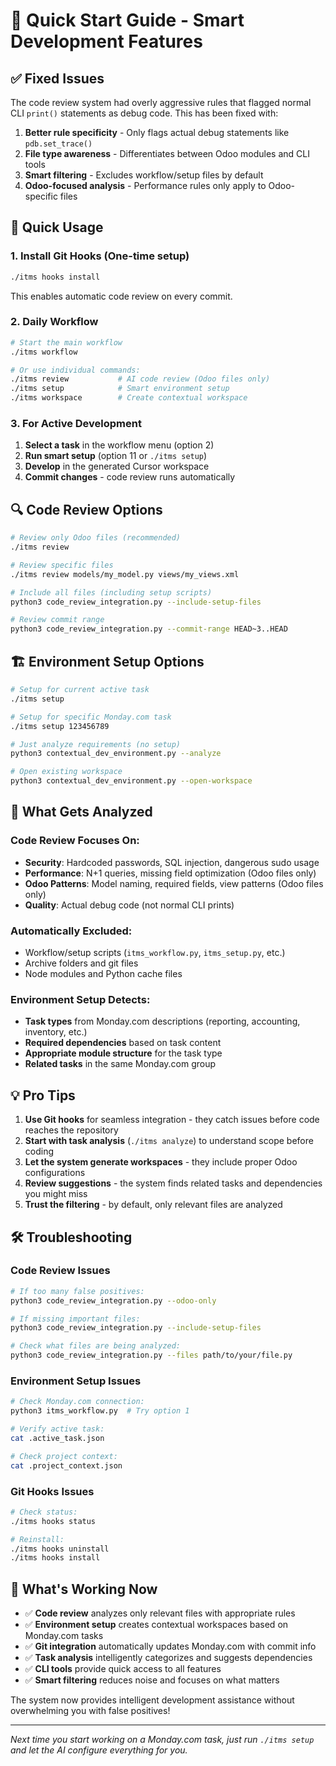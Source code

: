 # 🚀 Quick Start Guide - Smart Development Features

## ✅ Fixed Issues

The code review system had overly aggressive rules that flagged normal CLI `print()` statements as debug code. This has been fixed with:

1. **Better rule specificity** - Only flags actual debug statements like `pdb.set_trace()`
2. **File type awareness** - Differentiates between Odoo modules and CLI tools
3. **Smart filtering** - Excludes workflow/setup files by default
4. **Odoo-focused analysis** - Performance rules only apply to Odoo-specific files

## 🎯 Quick Usage

### 1. Install Git Hooks (One-time setup)
```bash
./itms hooks install
```
This enables automatic code review on every commit.

### 2. Daily Workflow
```bash
# Start the main workflow
./itms workflow

# Or use individual commands:
./itms review           # AI code review (Odoo files only)
./itms setup            # Smart environment setup  
./itms workspace        # Create contextual workspace
```

### 3. For Active Development

1. **Select a task** in the workflow menu (option 2)
2. **Run smart setup** (option 11 or `./itms setup`)
3. **Develop** in the generated Cursor workspace
4. **Commit changes** - code review runs automatically

## 🔍 Code Review Options

```bash
# Review only Odoo files (recommended)
./itms review

# Review specific files
./itms review models/my_model.py views/my_views.xml

# Include all files (including setup scripts)
python3 code_review_integration.py --include-setup-files

# Review commit range
python3 code_review_integration.py --commit-range HEAD~3..HEAD
```

## 🏗️ Environment Setup Options

```bash
# Setup for current active task
./itms setup

# Setup for specific Monday.com task
./itms setup 123456789

# Just analyze requirements (no setup)
python3 contextual_dev_environment.py --analyze

# Open existing workspace
python3 contextual_dev_environment.py --open-workspace
```

## 🎯 What Gets Analyzed

### Code Review Focuses On:
- **Security**: Hardcoded passwords, SQL injection, dangerous sudo usage
- **Performance**: N+1 queries, missing field optimization (Odoo files only)
- **Odoo Patterns**: Model naming, required fields, view patterns (Odoo files only)
- **Quality**: Actual debug code (not normal CLI prints)

### Automatically Excluded:
- Workflow/setup scripts (`itms_workflow.py`, `itms_setup.py`, etc.)
- Archive folders and git files
- Node modules and Python cache files

### Environment Setup Detects:
- **Task types** from Monday.com descriptions (reporting, accounting, inventory, etc.)
- **Required dependencies** based on task content
- **Appropriate module structure** for the task type
- **Related tasks** in the same Monday.com group

## 💡 Pro Tips

1. **Use Git hooks** for seamless integration - they catch issues before code reaches the repository
2. **Start with task analysis** (`./itms analyze`) to understand scope before coding
3. **Let the system generate workspaces** - they include proper Odoo configurations
4. **Review suggestions** - the system finds related tasks and dependencies you might miss
5. **Trust the filtering** - by default, only relevant files are analyzed

## 🛠️ Troubleshooting

### Code Review Issues
```bash
# If too many false positives:
python3 code_review_integration.py --odoo-only

# If missing important files:
python3 code_review_integration.py --include-setup-files

# Check what files are being analyzed:
python3 code_review_integration.py --files path/to/your/file.py
```

### Environment Setup Issues
```bash
# Check Monday.com connection:
python3 itms_workflow.py  # Try option 1

# Verify active task:
cat .active_task.json

# Check project context:
cat .project_context.json
```

### Git Hooks Issues
```bash
# Check status:
./itms hooks status

# Reinstall:
./itms hooks uninstall
./itms hooks install
```

## 🎉 What's Working Now

- ✅ **Code review** analyzes only relevant files with appropriate rules
- ✅ **Environment setup** creates contextual workspaces based on Monday.com tasks  
- ✅ **Git integration** automatically updates Monday.com with commit info
- ✅ **Task analysis** intelligently categorizes and suggests dependencies
- ✅ **CLI tools** provide quick access to all features
- ✅ **Smart filtering** reduces noise and focuses on what matters

The system now provides intelligent development assistance without overwhelming you with false positives!

---

*Next time you start working on a Monday.com task, just run `./itms setup` and let the AI configure everything for you.*